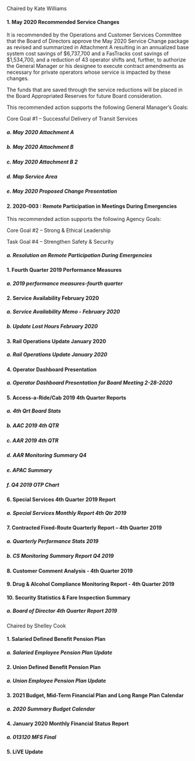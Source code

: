 Chaired by Kate Williams

#### 1. May 2020 Recommended Service Changes

It is recommended by the Operations and Customer Services Committee that the Board of Directors approve the May 2020 Service Change package as revised and summarized in Attachment A resulting in an annualized base system cost savings of $6,737,700 and a FasTracks cost savings of $1,534,700, and a reduction of 43 operator shifts and, further, to authorize the General Manager or his designee to execute contract amendments as necessary for private operators whose service is impacted by these changes.

The funds that are saved through the service reductions will be placed in the Board Appropriated Reserves for future Board consideration.

This recommended action supports the following General Manager’s Goals:

Core Goal #1 – Successful Delivery of Transit Services

##### a. May 2020 Attachment A

##### b. May 2020 Attachment B

##### c. May 2020 Attachment B 2

##### d. Map Service Area

##### e. May 2020 Proposed Change Presentation

#### 2. 2020-003 : Remote Participation in Meetings During Emergencies

This recommended action supports the following Agency Goals:

Core Goal #2 – Strong & Ethical Leadership

Task Goal #4 – Strengthen Safety & Security

##### a. Resolution on Remote Participation During Emergencies

#### 1. Fourth Quarter 2019 Performance Measures

##### a. 2019 performance measures-fourth quarter

#### 2. Service Availability February 2020

##### a. Service Availability Memo - February 2020

##### b. Update Lost Hours February 2020

#### 3. Rail Operations Update January 2020

##### a. Rail Operations Update January 2020

#### 4. Operator Dashboard Presentation

##### a. Operator Dashboard Presentation for Board Meeting 2-28-2020

#### 5. Access-a-Ride/Cab 2019 4th Quarter Reports

##### a. 4th Qrt Board Stats

##### b. AAC 2019 4th QTR

##### c. AAR 2019 4th QTR

##### d. AAR Monitoring Summary Q4

##### e. APAC Summary

##### f. Q4 2019 OTP Chart

#### 6. Special Services 4th Quarter 2019 Report

##### a. Special Services Monthly Report 4th Qtr 2019

#### 7. Contracted Fixed-Route Quarterly Report – 4th Quarter 2019

##### a. Quarterly Performance Stats 2019

##### b. CS Monitoring Summary Report Q4 2019

#### 8. Customer Comment Analysis - 4th Quarter 2019

#### 9. Drug & Alcohol Compliance Monitoring Report - 4th Quarter 2019

#### 10. Security Statistics & Fare Inspection Summary

##### a. Board of Director 4th Quarter Report 2019

Chaired by Shelley Cook

#### 1. Salaried Defined Benefit Pension Plan

##### a. Salaried Employee Pension Plan Update

#### 2. Union Defined Benefit Pension Plan

##### a. Union Employee Pension Plan Update

#### 3. 2021 Budget, Mid-Term Financial Plan and Long Range Plan Calendar

##### a. 2020 Summary Budget Calendar

#### 4. January 2020 Monthly Financial Status Report

##### a. 013120 MFS Final

#### 5. LiVE Update